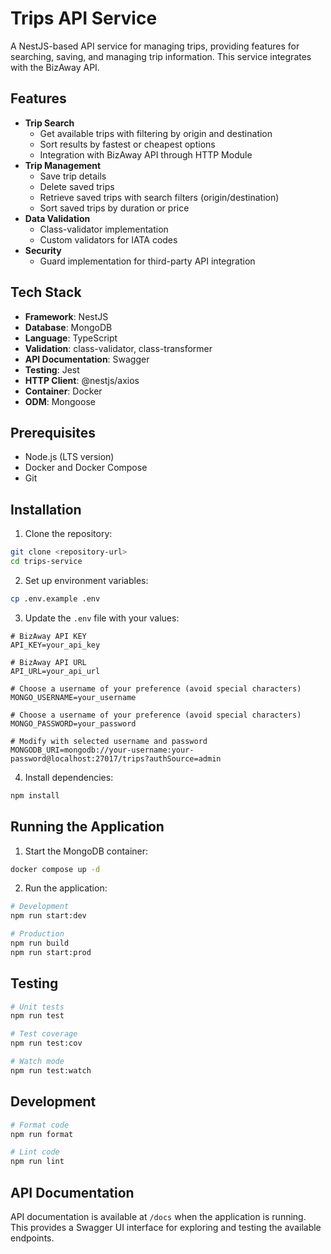# Trips API Service

A NestJS-based API service for managing trips, providing features for searching, saving, and managing trip information. This service integrates with the BizAway API.

## Features

- **Trip Search**
  - Get available trips with filtering by origin and destination
  - Sort results by fastest or cheapest options
  - Integration with BizAway API through HTTP Module
- **Trip Management**
  - Save trip details
  - Delete saved trips
  - Retrieve saved trips with search filters (origin/destination)
  - Sort saved trips by duration or price
- **Data Validation**
  - Class-validator implementation
  - Custom validators for IATA codes
- **Security**
  - Guard implementation for third-party API integration

## Tech Stack

- **Framework**: NestJS
- **Database**: MongoDB
- **Language**: TypeScript
- **Validation**: class-validator, class-transformer
- **API Documentation**: Swagger
- **Testing**: Jest
- **HTTP Client**: @nestjs/axios
- **Container**: Docker
- **ODM**: Mongoose

## Prerequisites

- Node.js (LTS version)
- Docker and Docker Compose
- Git

## Installation

1. Clone the repository:

```bash
git clone <repository-url>
cd trips-service
```

2. Set up environment variables:

```bash
cp .env.example .env
```

3. Update the `.env` file with your values:

```
# BizAway API KEY
API_KEY=your_api_key

# BizAway API URL
API_URL=your_api_url

# Choose a username of your preference (avoid special characters)
MONGO_USERNAME=your_username

# Choose a username of your preference (avoid special characters)
MONGO_PASSWORD=your_password

# Modify with selected username and password
MONGODB_URI=mongodb://your-username:your-password@localhost:27017/trips?authSource=admin
```

4. Install dependencies:

```bash
npm install
```

## Running the Application

1. Start the MongoDB container:

```bash
docker compose up -d
```

2. Run the application:

```bash
# Development
npm run start:dev

# Production
npm run build
npm run start:prod
```

## Testing

```bash
# Unit tests
npm run test

# Test coverage
npm run test:cov

# Watch mode
npm run test:watch
```

## Development

```bash
# Format code
npm run format

# Lint code
npm run lint
```

## API Documentation

API documentation is available at `/docs` when the application is running. This provides a Swagger UI interface for exploring and testing the available endpoints.
